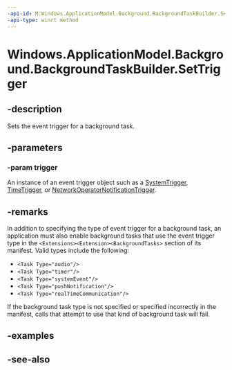 ```yaml
---
-api-id: M:Windows.ApplicationModel.Background.BackgroundTaskBuilder.SetTrigger(Windows.ApplicationModel.Background.IBackgroundTrigger)
-api-type: winrt method
---
```


<!-- Method syntax
public void SetTrigger(Windows.ApplicationModel.Background.IBackgroundTrigger trigger)
-->

# Windows.ApplicationModel.Background.BackgroundTaskBuilder.SetTrigger

## -description
Sets the event trigger for a background task.

## -parameters
### -param trigger
An instance of an event trigger object such as a [SystemTrigger](systemtrigger.md), [TimeTrigger](timetrigger.md), or [NetworkOperatorNotificationTrigger](networkoperatornotificationtrigger.md).

## -remarks
In addition to specifying the type of event trigger for a background task, an application must also enable background tasks that use the event trigger type in the `<Extensions><Extension><BackgroundTasks>` section of its manifest. Valid types include the following:
+ `<Task Type="audio"/>`
+ `<Task Type="timer"/>`
+ `<Task Type="systemEvent"/>`
+ `<Task Type="pushNotification"/>`
+ `<Task Type="realTimeCommunication"/>`


If the background task type is not specified or specified incorrectly in the manifest, calls that attempt to use that kind of background task will fail.

## -examples

## -see-also
